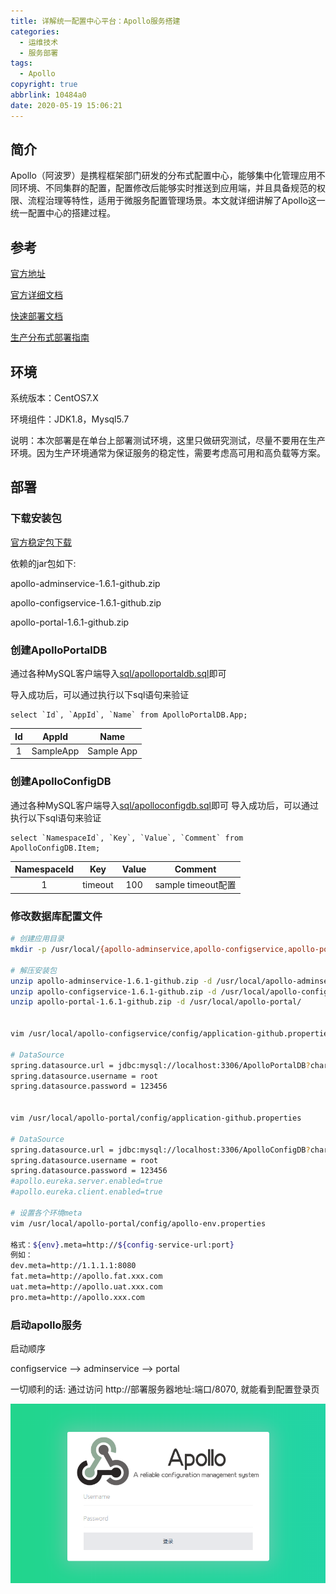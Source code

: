 ```yaml
---
title: 详解统一配置中心平台：Apollo服务搭建
categories:
  - 运维技术
  - 服务部署
tags:
  - Apollo
copyright: true
abbrlink: 10484a0
date: 2020-05-19 15:06:21
---
```


## 简介

Apollo（阿波罗）是携程框架部门研发的分布式配置中心，能够集中化管理应用不同环境、不同集群的配置，配置修改后能够实时推送到应用端，并且具备规范的权限、流程治理等特性，适用于微服务配置管理场景。本文就详细讲解了Apollo这一统一配置中心的搭建过程。



## 参考

[官方地址](https://github.com/ctripcorp/apollo)

[官方详细文档](https://github.com/ctripcorp/apollo/wiki/Apollo%E9%85%8D%E7%BD%AE%E4%B8%AD%E5%BF%83%E4%BB%8B%E7%BB%8D)

[快速部署文档](https://github.com/ctripcorp/apollo/wiki/Quick-Start)

[生产分布式部署指南](https://github.com/ctripcorp/apollo/wiki/分布式部署指南)

<!--more-->

## 环境

系统版本：CentOS7.X

环境组件：JDK1.8，Mysql5.7

说明：本次部署是在单台上部署测试环境，这里只做研究测试，尽量不要用在生产环境。因为生产环境通常为保证服务的稳定性，需要考虑高可用和高负载等方案。



## 部署

### 下载安装包

[官方稳定包下载](https://github.com/ctripcorp/apollo/releases)

依赖的jar包如下:

apollo-adminservice-1.6.1-github.zip

apollo-configservice-1.6.1-github.zip

apollo-portal-1.6.1-github.zip  

### 创建ApolloPortalDB

通过各种MySQL客户端导入[sql/apolloportaldb.sql](https://github.com/nobodyiam/apollo-build-scripts/blob/master/sql/apolloportaldb.sql)即可

导入成功后，可以通过执行以下sql语句来验证

```mysql
select `Id`, `AppId`, `Name` from ApolloPortalDB.App;
```

|  Id  |   AppId   |    Name    |
| :--: | :-------: | :--------: |
|  1   | SampleApp | Sample App |

### 创建ApolloConfigDB

通过各种MySQL客户端导入[sql/apolloconfigdb.sql](https://github.com/nobodyiam/apollo-build-scripts/blob/master/sql/apolloconfigdb.sql)即可
导入成功后，可以通过执行以下sql语句来验证

```mysql
select `NamespaceId`, `Key`, `Value`, `Comment` from ApolloConfigDB.Item;
```

| NamespaceId |   Key   | Value |      Comment       |
| :---------: | :-----: | :---: | :----------------: |
|      1      | timeout |  100  | sample timeout配置 |

### 修改数据库配置文件

```bash
# 创建应用目录
mkdir -p /usr/local/{apollo-adminservice,apollo-configservice,apollo-portal}

# 解压安装包
unzip apollo-adminservice-1.6.1-github.zip -d /usr/local/apollo-adminservice/
unzip apollo-configservice-1.6.1-github.zip -d /usr/local/apollo-configservice/
unzip apollo-portal-1.6.1-github.zip -d /usr/local/apollo-portal/


vim /usr/local/apollo-configservice/config/application-github.properties

# DataSource
spring.datasource.url = jdbc:mysql://localhost:3306/ApolloPortalDB?characterEncoding=utf8
spring.datasource.username = root
spring.datasource.password = 123456


vim /usr/local/apollo-portal/config/application-github.properties

# DataSource
spring.datasource.url = jdbc:mysql://localhost:3306/ApolloConfigDB?characterEncoding=utf8
spring.datasource.username = root
spring.datasource.password = 123456
#apollo.eureka.server.enabled=true
#apollo.eureka.client.enabled=true

# 设置各个环境meta
vim /usr/local/apollo-portal/config/apollo-env.properties

格式：${env}.meta=http://${config-service-url:port}
例如：
dev.meta=http://1.1.1.1:8080
fat.meta=http://apollo.fat.xxx.com
uat.meta=http://apollo.uat.xxx.com
pro.meta=http://apollo.xxx.com
```

### 启动apollo服务

启动顺序

configservice -->   adminservice  -->  portal

一切顺利的话: 通过访问  http://部署服务器地址:端口/8070,  就能看到配置登录页

![](详解统一配置中心平台之Apollo服务搭建/1.png)